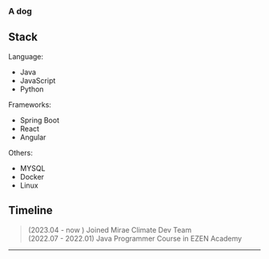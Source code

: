 ### A dog

  
## Stack

Language: 
- Java  
- JavaScript
- Python

Frameworks: 
- Spring Boot  
- React
- Angular

Others:
 - MYSQL
 - Docker
 - Linux

## Timeline
>  (2023.04 - now ) Joined Mirae Climate Dev Team   
>  (2022.07 - 2022.01) Java Programmer Course in EZEN Academy
---

<!--
**greyfolk99/greyfolk99** is a ✨ _special_ ✨ repository because its `README.md` (this file) appears on your GitHub profile.

Here are some ideas to get you started:

- 🔭 I’m currently working on ...
- 🌱 I’m currently learning ...
- 👯 I’m looking to collaborate on ...
- 🤔 I’m looking for help with ...
- 💬 Ask me about ...
- 📫 How to reach me: ...
- 😄 Pronouns: ...
- ⚡ Fun fact: ...
-->
